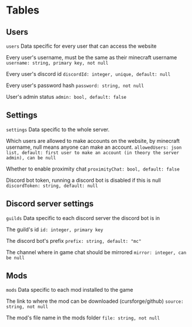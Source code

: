 # Tables

## Users

`users`
Data specific for every user that can access the website

Every user's username, must be the same as their minecraft username
`username: string, primary key, not null`

Every user's discord id
`discordId: integer, unique, default: null`

Every user's password hash
`password: string, not null`

User's admin status
`admin: bool, default: false`

## Settings

`settings`
Data specific to the whole server.

Which users are allowed to make accounts on the website, by minecraft username, null means anyone can make an account.
`allowedUsers: json list, default: first user to make an account (in theory the server admin), can be null`

Whether to enable proximity chat
`proximityChat: bool, default: false`

Discord bot token, running a discord bot is disabled if this is null
`discordToken: string, default: null`

## Discord server settings

`guilds`
Data specific to each discord server the discord bot is in

The guild's id
`id: integer, primary key`

The discord bot's prefix
`prefix: string, default: "mc"`

The channel where in game chat should be mirrored
`mirror: integer, can be null`

## Mods

`mods`
Data specific to each mod installed to the game

The link to where the mod can be downloaded (cursforge/github)
`source: string, not null`

The mod's file name in the mods folder
`file: string, not null`
